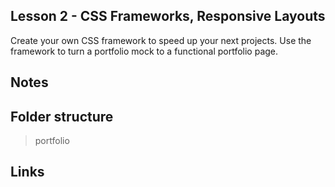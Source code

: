 ## Lesson 2 - CSS Frameworks, Responsive Layouts

Create your own CSS framework to speed up your next projects. Use the framework to turn a portfolio mock to a functional portfolio page.

Notes
----


Folder structure
----
> portfolio 

Links
----

